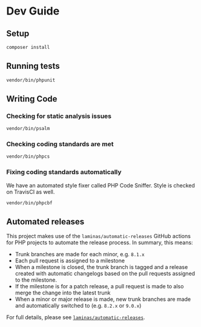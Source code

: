 # Dev Guide

## Setup

```bash
composer install
```

## Running tests

```bash
vendor/bin/phpunit
```

## Writing Code

### Checking for static analysis issues

```bash
vendor/bin/psalm
```

### Checking coding standards are met

```bash
vendor/bin/phpcs
```

### Fixing coding standards automatically

We have an automated style fixer called PHP Code Sniffer. Style is checked on TravisCI as well.

```bash
vendor/bin/phpcbf
```

## Automated releases

This project makes use of the `laminas/automatic-releases` GitHub actions for PHP projects to automate the release
process. In summary, this means:

 - Trunk branches are made for each minor, e.g. `8.1.x`
 - Each pull request is assigned to a milestone
 - When a milestone is closed, the trunk branch is tagged and a release created with automatic changelogs based on the
   pull requests assigned to the milestone.
 - If the milestone is for a patch release, a pull request is made to also merge the change into the latest trunk
 - When a minor or major release is made, new trunk branches are made and automatically switched to (e.g. `8.2.x` or `9.0.x`)

For full details, please see [`laminas/automatic-releases`](https://github.com/laminas/automatic-releases/).
